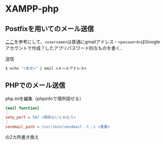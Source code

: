 # XAMPP-php

## Postfixを用いてのメール送信

[ここ](https://blog.ymyzk.com/2017/06/postfix-smarthost-gmail/)を参考にして，`<username>`は普通にgmailアドレス・`<password>`はGoogleアカウントで作成？したアプリパスワード的なものを書く．

送信
```cmd
$ echo "<本文>" | mail <メールアドレス>
```

## PHPでのメール送信

php.iniを編集（phpinfoで場所探せる）

```ini
[mail function]
⋮
smtp_port = 587 <関係ないとおもう>
⋮
sendmail_path = /usr/sbin/sendmail -t -i <重要>
```

の2カ所書き換え
